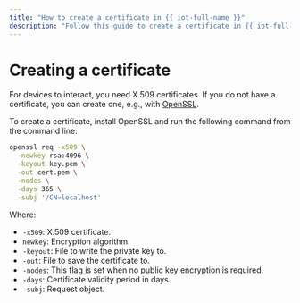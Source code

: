 ```yaml
---
title: "How to create a certificate in {{ iot-full-name }}"
description: "Follow this guide to create a certificate in {{ iot-full-name }}."
---
```


# Creating a certificate

For devices to interact, you need X.509 certificates. If you do not have a certificate, you can create one, e.g., with [OpenSSL](https://www.openssl.org).

To create a certificate, install OpenSSL and run the following command from the command line:

```bash
openssl req -x509 \
  -newkey rsa:4096 \
  -keyout key.pem \
  -out cert.pem \
  -nodes \
  -days 365 \
  -subj '/CN=localhost'
```

Where:

* `-x509`: X.509 certificate.
* `newkey`: Encryption algorithm.
* `-keyout`: File to write the private key to.
* `-out`: File to save the certificate to.
* `-nodes`: This flag is set when no public key encryption is required.
* `-days`: Certificate validity period in days.
* `-subj`: Request object.

